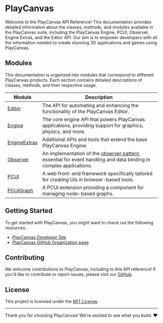 # PlayCanvas

Welcome to the PlayCanvas API Reference! This documentation provides detailed information about the classes, methods, and modules available in the PlayCanvas suite, including the PlayCanvas Engine, PCUI, Observer, Engine Extras, and the Editor API. Our aim is to empower developers with all the information needed to create stunning 3D applications and games using PlayCanvas.

## Modules

This documentation is organized into modules that correspond to different PlayCanvas products. Each section contains detailed descriptions of classes, methods, and their respective usage.

| Module        | Description |
|---------------|-------------|
| [Editor](./modules/Editor) | The API for automating and enhancing the functionality of the PlayCanvas Editor. |
| [Engine](./modules/Engine) | The core engine API that powers PlayCanvas applications, providing support for graphics, physics, and more. |
| [EngineExtras](./modules/EngineExtras) | Additional APIs and tools that extend the base PlayCanvas Engine. |
| [Observer](./modules/Observer) | An implementation of the [observer pattern](https://en.wikipedia.org/wiki/Observer_pattern), essential for event handling and data binding in complex applications. |
| [PCUI](./modules/PCUI) | A web front-end framework specifically tailored for creating UIs in browser-based tools. |
| [PCUIGraph](./modules/PCUIGraph) | A PCUI extension providing a component for managing node-based graphs. |

## Getting Started

To get started with PlayCanvas, you might want to check out the following resources:

- [PlayCanvas Developer Site](https://developer.playcanvas.com/)
- [PlayCanvas GitHub Organization page](https://github.com/playcanvas/)

## Contributing

We welcome contributions to PlayCanvas, including to this API reference! If you'd like to contribute or report issues, please visit our [GitHub](https://github.com/playcanvas/api-reference).

## License

This project is licensed under the [MIT License](https://opensource.org/licenses/MIT).

---

Thank you for choosing PlayCanvas! We're excited to see what you build. ❤️

